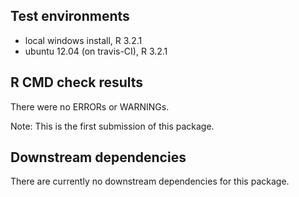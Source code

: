 ## Test environments
* local windows install, R 3.2.1
* ubuntu 12.04 (on travis-CI), R 3.2.1

## R CMD check results
There were no ERRORs or WARNINGs. 

Note: This is the first submission of this package.

## Downstream dependencies
There are currently no downstream dependencies for this package.